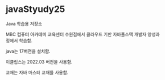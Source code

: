 # javaStyudy25
Java 학습용 저장소

MBC 컴퓨터 아카데미 교육센터 수원점에서 클라우드 기반 자바풀스택 개발자 양성과정에서 학습함.

java는 17버전을 설치함.

이클립스는 2022.03 버전을 사용함.

교재는 자바 마스터 교재를 사용함.
